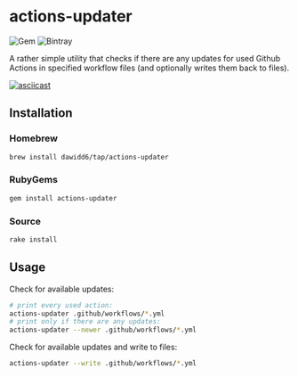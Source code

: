 # actions-updater

![Gem](https://img.shields.io/gem/v/actions-updater?color=bgreen)
![Bintray](https://img.shields.io/bintray/v/dawidd6/bottles-tap/actions-updater?label=homebrew)

A rather simple utility that checks if there are any updates for used Github Actions in specified workflow files (and optionally writes them back to files).

[![asciicast](https://asciinema.org/a/OhMWVX7wtF6WqpTuJ8f87VzRg.svg)](https://asciinema.org/a/OhMWVX7wtF6WqpTuJ8f87VzRg)

## Installation

### Homebrew

```sh
brew install dawidd6/tap/actions-updater
```

### RubyGems

```sh
gem install actions-updater
```

### Source

```sh
rake install
```

## Usage

Check for available updates:

```sh
# print every used action:
actions-updater .github/workflows/*.yml
# print only if there are any updates:
actions-updater --newer .github/workflows/*.yml
```

Check for available updates and write to files:

```sh
actions-updater --write .github/workflows/*.yml
```
